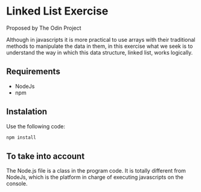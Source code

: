 # Linked List Exercise

Proposed by The Odin Project

Although in javascripts it is more practical to use arrays with their
traditional methods to manipulate the data in them, in this exercise what we
seek is to understand the way in which this data structure, linked list, works
logically.

## Requirements

- NodeJs
- npm

## Instalation

Use the following code:

```bash
npm install
```

## To take into account

The Node.js file is a class in the program code. It is totally different from
NodeJs, which is the platform in charge of executing javascripts on the
console.
